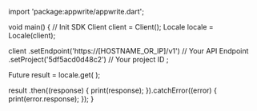 import 'package:appwrite/appwrite.dart';

void main() { // Init SDK
  Client client = Client();
  Locale locale = Locale(client);

  client
    .setEndpoint('https://[HOSTNAME_OR_IP]/v1') // Your API Endpoint
    .setProject('5df5acd0d48c2') // Your project ID
  ;

  Future result = locale.get(  );

  result
    .then((response) {
      print(response);
    }).catchError((error) {
      print(error.response);
  });
}